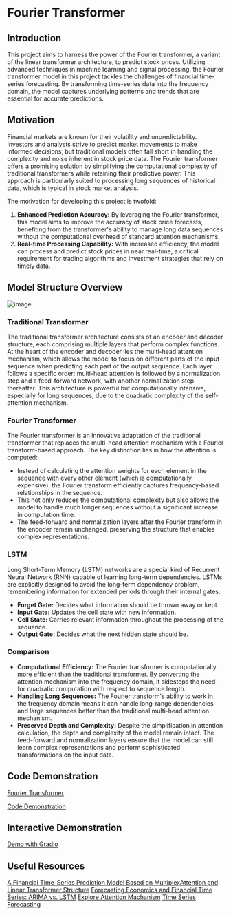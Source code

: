 # Fourier Transformer

## Introduction
This project aims to harness the power of the Fourier transformer, a variant of the linear transformer architecture, to predict stock prices. 
Utilizing advanced techniques in machine learning and signal processing, the Fourier transformer model in this project tackles the challenges of financial time-series forecasting. 
By transforming time-series data into the frequency domain, the model captures underlying patterns and trends that are essential for accurate predictions.

## Motivation
Financial markets are known for their volatility and unpredictability. 
Investors and analysts strive to predict market movements to make informed decisions, but traditional models often fall short in handling the complexity and noise inherent in stock price data. 
The Fourier transformer offers a promising solution by simplifying the computational complexity of traditional transformers while retaining their predictive power. 
This approach is particularly suited to processing long sequences of historical data, which is typical in stock market analysis.

The motivation for developing this project is twofold:
1. **Enhanced Prediction Accuracy:** By leveraging the Fourier transformer, this model aims to improve the accuracy of stock price forecasts, benefiting from the transformer's ability to manage long data sequences without the computational overhead of standard attention mechanisms.
2. **Real-time Processing Capability:** With increased efficiency, the model can process and predict stock prices in near real-time, a critical requirement for trading algorithms and investment strategies that rely on timely data.

## Model Structure Overview
![image](https://github.com/Zoliverling/Linear_Transformation/assets/106001844/d388e504-b32d-4d31-80f1-8a5f274d6f28)

### Traditional Transformer
The traditional transformer architecture consists of an encoder and decoder structure, each comprising multiple layers that perform complex functions. At the heart of the encoder and decoder lies the multi-head attention mechanism, which allows the model to focus on different parts of the input sequence when predicting each part of the output sequence. Each layer follows a specific order: multi-head attention is followed by a normalization step and a feed-forward network, with another normalization step thereafter. This architecture is powerful but computationally intensive, especially for long sequences, due to the quadratic complexity of the self-attention mechanism.

### Fourier Transformer
The Fourier transformer is an innovative adaptation of the traditional transformer that replaces the multi-head attention mechanism with a Fourier transform-based approach. The key distinction lies in how the attention is computed:
- Instead of calculating the attention weights for each element in the sequence with every other element (which is computationally expensive), the Fourier transform efficiently captures frequency-based relationships in the sequence.
- This not only reduces the computational complexity but also allows the model to handle much longer sequences without a significant increase in computation time.
- The feed-forward and normalization layers after the Fourier transform in the encoder remain unchanged, preserving the structure that enables complex representations.

### LSTM
Long Short-Term Memory (LSTM) networks are a special kind of Recurrent Neural Network (RNN) capable of learning long-term dependencies. LSTMs are explicitly designed to avoid the long-term dependency problem, remembering information for extended periods through their internal gates:
- **Forget Gate:** Decides what information should be thrown away or kept.
- **Input Gate:** Updates the cell state with new information.
- **Cell State:** Carries relevant information throughout the processing of the sequence.
- **Output Gate:** Decides what the next hidden state should be.

### Comparison
- **Computational Efficiency:** The Fourier transformer is computationally more efficient than the traditional transformer. By converting the attention mechanism into the frequency domain, it sidesteps the need for quadratic computation with respect to sequence length.
- **Handling Long Sequences:** The Fourier transform's ability to work in the frequency domain means it can handle long-range dependencies and large sequences better than the traditional multi-head attention mechanism.
- **Preserved Depth and Complexity:** Despite the simplification in attention calculation, the depth and complexity of the model remain intact. The feed-forward and normalization layers ensure that the model can still learn complex representations and perform sophisticated transformations on the input data.

## Code Demonstration
[Fourier Transformer](https://github.com/Zoliverling/Linear_Transformation/blob/main/Fourier_Transformer.py)

[Code Demonstration](https://github.com/Zoliverling/Linear_Transformation/blob/main/Linear%20Transformer.ipynb)

## Interactive Demonstration
[Demo with Gradio](https://github.com/Zoliverling/Linear_Transformation/blob/main/stock_prediction.ipynb)


## Useful Resources
[A Financial Time-Series Prediction Model Based on MultiplexAttention and Linear Transformer Structure](https://www.mdpi.com/2076-3417/13/8/5175)
[Forecasting Economics and Financial Time Series: ARIMA vs. LSTM](https://arxiv.org/abs/1803.06386)
[Explore Attention Machanism](https://www.3blue1brown.com/lessons/attention)
[Time Series Forecasting](https://www.tableau.com/learn/articles/time-series-forecasting)



